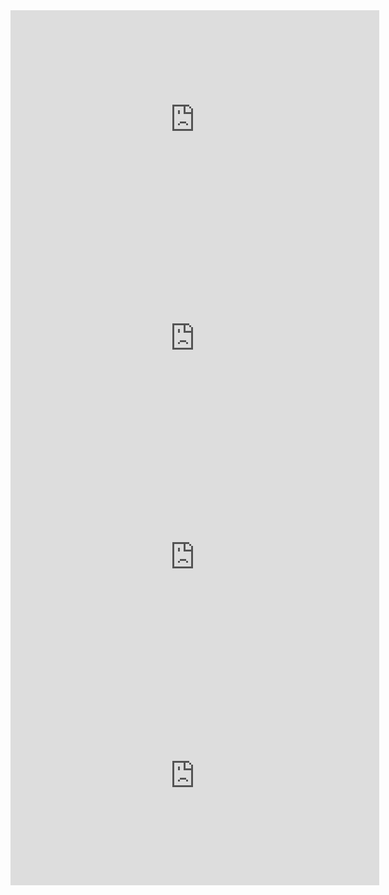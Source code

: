 <iframe width="590" height="350" frameborder="0" src="https://www.shadertoy.com/embed/wtlGRl?gui=true&t=10&paused=true&muted=false" allowfullscreen></iframe>

<iframe width="590" height="350" frameborder="0" src="https://www.shadertoy.com/embed/tdBXzR?gui=true&t=10&paused=true&muted=false" allowfullscreen></iframe>

<iframe width="590" height="350" frameborder="0" src="https://www.shadertoy.com/embed/WdB3Wd?gui=true&t=10&paused=true&muted=false" allowfullscreen></iframe>

<iframe width="590" height="350" frameborder="0" src="https://www.shadertoy.com/embed/WdlSzf?gui=true&t=10&paused=true&muted=false" allowfullscreen></iframe>
